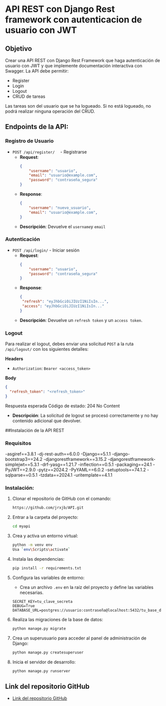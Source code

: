 # API REST con Django Rest framework con autenticacion de usuario con JWT

## Objetivo
Crear una API REST con Django Rest Framework que haga autenticación de usuario con JWT y que implemente documentación interactiva con Swagger. La API debe permitir:
- Register
- Login
- Logout
- CRUD de tareas

Las tareas son del usuario que se ha logueado. Si no está logueado, no podrá realizar ninguna operación del CRUD.



## Endpoints de la API:

### Registro de Usuario

- `POST /api/register/  ` - Registrarse
  - **Request**: 
    ```json
    {
        "username": "usuario",
        "email": "usuario@example.com",
        "password": "contraseña_segura"
    }
    ```
  - **Response**:
    ```json
    {
        "username": "nuevo_usuario",
        "email": "usuario@example.com", 
    }
    ```
  - **Descripción**: Devuelve el `username`y `email` 

### Autenticación
- `POST /api/login/` - Iniciar sesión
  - **Request**: 
    ```json
    {
        "username": "usuario",
        "password": "contraseña_segura"
    }
    ```
  - **Response**:
    ```json
    {
     "refresh": "eyJhbGciOiJIUzI1NiIsIn...",
     "access": "eyJhbGciOiJIUzI1NiIsIn..."
    }
    ```
  - **Descripción**: Devuelve un `refresh token` y un `access token`.



### Logout

Para realizar el logout, debes enviar una solicitud `POST` a la ruta `/api/logout/` con los siguientes detalles:

**Headers**

- `Authorization`: `Bearer <access_token>`

 **Body**

```json
{
  "refresh_token": "<refresh_token>"
}
```
Respuesta esperada
Código de estado: 204 No Content
 - **Descripción**: La solicitud de logout se procesó correctamente y no hay contenido adicional que devolver.

    
##Instalación de la API REST

### Requisitos
-asgiref==3.8.1
-dj-rest-auth==6.0.0
-Django==5.1.1
-django-bootstrap3==24.2
-djangorestframework==3.15.2
-djangorestframework-simplejwt==5.3.1
-drf-yasg==1.21.7
-inflection==0.5.1
-packaging==24.1
-PyJWT==2.9.0
-pytz==2024.2
-PyYAML==6.0.2
-setuptools==74.1.2
-sqlparse==0.5.1
-tzdata==2024.1
-uritemplate==4.1.1

### Instalación:
1. Clonar el repositorio de GitHub con el comando:

    ```bash
    https://github.com/jrxjb/API.git
    ```

2. Entrar a la carpeta del proyecto:

    ```bash
    cd myapi
    ```

3. Crea y activa un entorno virtual:
    ```bash
    python -m venv env
    Usa `env\Scripts\activate`
    ```
4. Instala las dependencias:
    ```bash
    pip install -r requirements.txt
    ```
  
5. Configura las variables de entorno:
    - Crea un archivo `.env` en la raíz del proyecto y define las variables necesarias.
    ```env
    SECRET_KEY=tu_clave_secreta
    DEBUG=True
    DATABASE_URL=postgres://usuario:contraseña@localhost:5432/tu_base_de_datos
    ```

6. Realiza las migraciones de la base de datos:
    ```bash
    python manage.py migrate
    ```

7. Crea un superusuario para acceder al panel de administración de Django:
    ```bash
    python manage.py createsuperuser
    ```

8. Inicia el servidor de desarrollo:
    ```bash
    python manage.py runserver
    ```

## Link del repositorio GitHub
- [Link del repositorio GitHub](https://github.com/jrxjb/API)
